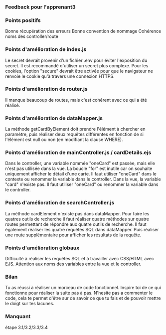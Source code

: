 ### Feedback pour l'apprenant3

### Points positifs
Bonne récupération des erreurs
Bonne convention de nommage
Cohérence noms des controller/route

### Points d'amélioration de index.js
Le secret devrait provenir d'un fichier .env pour éviter l'exposition du secret. Il est recommandé d'utiliser un secret plus complexe.
Pour les cookies, l'option "secure" devrait être activée pour que le navigateur ne renvoie le cookie qu'à travers une connexion HTTPS.

### Points d'amélioration de router.js
Il manque beaucoup de routes, mais c'est cohérent avec ce qui a été réalisé.

### Points d'amélioration de dataMapper.js
La méthode getCardByElement doit prendre l'élément à chercher en paramètre, puis réaliser deux requêtes différentes en fonction de si l'élément est null ou non (en modifiant la clause WHERE).

### Points d'amélioration de mainController.js / cardDetails.ejs
Dans le controller, une variable nommée "oneCard" est passée, mais elle n'est pas utilisée dans la vue.
La boucle "for" est inutile car on souhaite uniquement afficher le détail d'une carte.
Il faut utiliser "oneCard" dans le contexte ou renommer la variable dans le controller.
Dans la vue, la variable "card" n'existe pas. Il faut utiliser "oneCard" ou renommer la variable dans le controller.

### Points d'amélioration de searchController.js
La méthode cardElement n'existe pas dans dataMapper.
Pour faire les quatres outils de recherche il faut réaliser quatre méthodes sur quatre routes permettant de répondre aux quatre outils de recherche. Il faut également réaliser les quatre requêtes SQL dans dataMapper. Puis réaliser une route supplémentaire pour afficher les résultats de la requête.

### Points d'amélioration globaux
Difficulté à réaliser les requêtes SQL et à travailler avec CSS/HTML avec EJS.
Attention aux noms des variables entre la vue et le controller.

### Bilan
Tu as réussi à réaliser un morceau de code fonctionnel. 
Inspire toi de ce qui fonctionne pour réaliser la suite pas à pas.
N'hesite pas a commenter le code, cela te permet d'être sur de savoir ce que tu fais et de pouvoir mettre le doigt sur tes lacunes.

### Manquant
étape 3.1/3.2/3.3/3.4